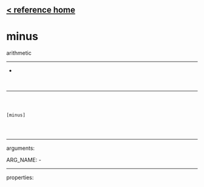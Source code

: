 [< reference home](ceammc_lib.html)
---

# minus


arithmetic

---

-
<br>


---


```



[minus]


            
```

---
arguments:

ARG_NAME: -<br>

---
properties:


